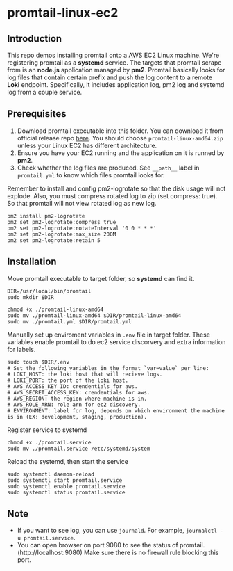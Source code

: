 # promtail-linux-ec2
## Introduction
This repo demos installing promtail onto a AWS EC2 Linux machine. We're registering promtail as a **systemd** service. The targets that promtail scrape from is an **node.js** application managed by **pm2**. Promtail basically looks for log files that contain certain prefix and push the log content to a remote **Loki** endpoint. Specifically, it includes application log, pm2 log and systemd log from a couple service.

## Prerequisites
1. Download promtail executable into this folder. You can download it from official release repo [here](https://github.com/grafana/loki/releases). You should choose `promtail-linux-amd64.zip` unless your Linux EC2 has different architecture.
2. Ensure you have your EC2 running and the application on it is runned by **pm2**.
3. Check whether the log files are produced. See `__path__` label in `promtail.yml` to know which files promtail looks for.

Remember to install and config pm2-logrotate so that the disk usage will not explode. Also, you must compress rotated log to zip (set compress: true). So that promtail will not view rotated log as new log.
```
pm2 install pm2-logrotate
pm2 set pm2-logrotate:compress true
pm2 set pm2-logrotate:rotateInterval '0 0 * * *'
pm2 set pm2-logrotate:max_size 200M
pm2 set pm2-logrotate:retain 5
```

## Installation
Move promtail executable to target folder, so **systemd** can find it.
```
DIR=/usr/local/bin/promtail
sudo mkdir $DIR

chmod +x ./promtail-linux-amd64
sudo mv ./promtail-linux-amd64 $DIR/promtail-linux-amd64
sudo mv ./promtail.yml $DIR/promtail.yml
```

 Manually set up enviroment variables in `.env` file in target folder. These variables enable promtail to do ec2 service discorvery and extra information for labels.
```
sudo touch $DIR/.env
# Set the following variables in the format `var=value` per line:
# LOKI_HOST: the loki host that will recieve logs.
# LOKI_PORT: the port of the loki host.
# AWS_ACCESS_KEY_ID: crendentials for aws.
# AWS_SECRET_ACCESS_KEY: crendentials for aws.
# AWS_REGION: the region where machine is in.
# AWS_ROLE_ARN: role arn for ec2 discovery.
# ENVIRONMENT: label for log, depends on which environment the machine is in (EX: development, staging, production).
```

Register service to systemd
```
chmod +x ./promtail.service
sudo mv ./promtail.service /etc/systemd/system
```

Reload the systemd, then start the service
``` 
sudo systemctl daemon-reload
sudo systemctl start promtail.service
sudo systemctl enable promtail.service
sudo systemctl status promtail.service
```

## Note
- If you want to see log, you can use `journald`. For example, `journalctl -u promtail.service`.
- You can open browser on port 9080 to see the status of promtail. (http://localhost:9080) Make sure there is no firewall rule blocking this port.